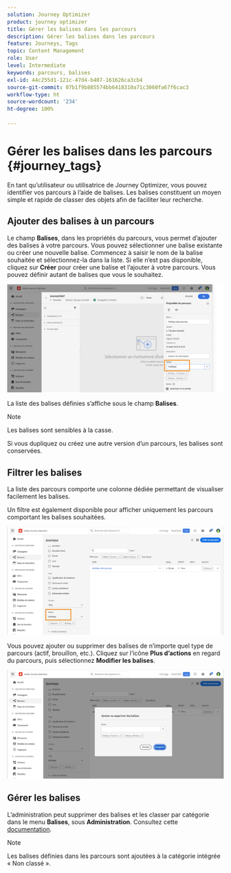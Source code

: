 ```yaml
---
solution: Journey Optimizer
product: journey optimizer
title: Gérer les balises dans les parcours
description: Gérer les balises dans les parcours
feature: Journeys, Tags
topic: Content Management
role: User
level: Intermediate
keywords: parcours, balises
exl-id: 44c255d1-121c-47d4-b407-161626ca3cb4
source-git-commit: 07b1f9b885574bb6418310a71c3060fa67f6cac3
workflow-type: ht
source-wordcount: '234'
ht-degree: 100%

---
```


# Gérer les balises dans les parcours {#journey_tags}

En tant qu’utilisateur ou utilisatrice de Journey Optimizer, vous pouvez identifier vos parcours à l’aide de balises. Les balises constituent un moyen simple et rapide de classer des objets afin de faciliter leur recherche.

## Ajouter des balises à un parcours

Le champ **Balises**, dans les propriétés du parcours, vous permet d’ajouter des balises à votre parcours. Vous pouvez sélectionner une balise existante ou créer une nouvelle balise. Commencez à saisir le nom de la balise souhaitée et sélectionnez-la dans la liste. Si elle n’est pas disponible, cliquez sur **Créer** pour créer une balise et l’ajouter à votre parcours. Vous pouvez définir autant de balises que vous le souhaitez.

![](assets/tags1.png)

La liste des balises définies s’affiche sous le champ **Balises**.

>[!NOTE]
>
> Les balises sont sensibles à la casse.
> 
> Si vous dupliquez ou créez une autre version d’un parcours, les balises sont conservées.

## Filtrer les balises

La liste des parcours comporte une colonne dédiée permettant de visualiser facilement les balises.

Un filtre est également disponible pour afficher uniquement les parcours comportant les balises souhaitées.

![](assets/tags2.png)

Vous pouvez ajouter ou supprimer des balises de n’importe quel type de parcours (actif, brouillon, etc.). Cliquez sur l’icône **Plus d’actions** en regard du parcours, puis sélectionnez **Modifier les balises**.

![](assets/tags3.png)

## Gérer les balises

L’administration peut supprimer des balises et les classer par catégorie dans le menu **Balises**, sous **Administration**. Consultez cette [documentation](https://experienceleague.adobe.com/docs/experience-platform/administrative-tags/overview.html?lang=fr).

>[!NOTE]
>
> Les balises définies dans les parcours sont ajoutées à la catégorie intégrée « Non classé ».
